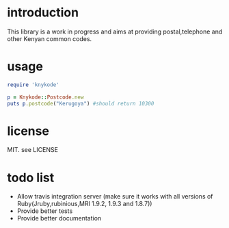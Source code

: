 introduction
===
This library is a work in progress and aims at providing postal,telephone and other Kenyan common codes.

usage
==
```ruby 
require 'knykode'

p = Knykode::Postcode.new
puts p.postcode("Kerugoya") #should return 10300

```

license
==
MIT. see LICENSE 

todo list
==
* Allow travis integration server (make sure it works with all versions of Ruby(Jruby,rubinious,MRI 1.9.2, 1.9.3 and 1.8.7))
* Provide better tests
* Provide better documentation


